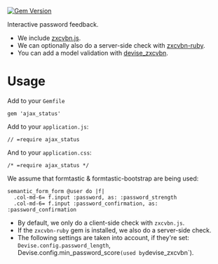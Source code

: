 [![Gem Version](https://badge.fury.io/rb/password_feedback.svg)](http://badge.fury.io/rb/password_feedback)

Interactive password feedback.

- We include [zxcvbn.js](https://github.com/dropbox/zxcvbn).
- We can optionally also do a server-side check with [zxcvbn-ruby](https://rubygems.org/gems/zxcvbn-ruby).
- You can add a model validation with [devise_zxcvbn](https://rubygems.org/gems/devise_zxcvbn).

Usage
=====
Add to your `Gemfile`

    gem 'ajax_status'

Add to your `application.js`:

    // =require ajax_status

And to your `application.css`:

    /* =require ajax_status */

We assume that formtastic & formtastic-bootstrap are being used:

    semantic_form_form @user do |f|
      .col-md-6= f.input :password, as: :password_strength
      .col-md-6= f.input :password_confirmation, as: :password_confirmation

- By default, we only do a client-side check with `zxcvbn.js`.
- If the `zxcvbn-ruby` gem is installed, we also do a server-side check.
- The following settings are taken into account, if they're set:
  `Devise.config.password_length`, Devise.config.min_password_score` (used by
  `devise_zxcvbn`).
